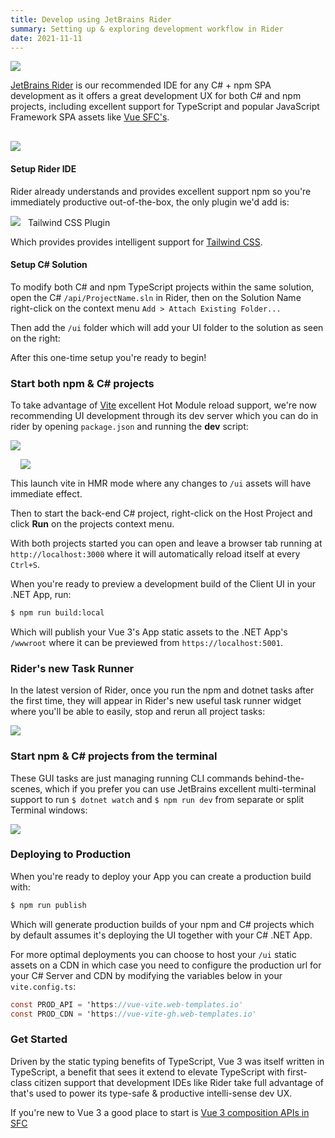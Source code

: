 ```yaml
---
title: Develop using JetBrains Rider
summary: Setting up & exploring development workflow in Rider
date: 2021-11-11
---
```


<a href="https://www.jetbrains.com/rider/">
<img src="https://raw.githubusercontent.com/ServiceStack/docs/master/docs/images/svg/rider.svg" 
     class="float-left mr-8 w-24 h-24" style="margin-top:0"></a>

[JetBrains Rider](https://www.jetbrains.com/rider/) is our recommended IDE for any C# + npm SPA development as it 
offers a great development UX for both C# and npm projects, including excellent support 
for TypeScript and popular JavaScript Framework SPA assets like [Vue SFC's](https://v3.vuejs.org/guide/single-file-component.html).

<img src="https://raw.githubusercontent.com/ServiceStack/docs/master/docs/images/spa/vue-vite-rider-sln.png"
     class="float-right w-60 ml-8" style="margin-top:1rem">

#### Setup Rider IDE

Rider already understands and provides excellent support npm so you're immediately productive out-of-the-box,
the only plugin we'd add is:

<a href="https://plugins.jetbrains.com/plugin/15321-tailwind-css" class="text-2xl flex items-center" style="text-decoration:none">
     <img src="@/assets/img/tailwindcss.svg" class="float-left w-12 h-12" style="margin:0 .5rem 0 0">
     <span class="">Tailwind CSS Plugin</span>
</a>

Which provides provides intelligent support for [Tailwind CSS](https://tailwindcss.com).

#### Setup C# Solution

To modify both C# and npm TypeScript projects within the same solution, open the C# 
`/api/ProjectName.sln` in Rider, then on the Solution Name right-click on the context menu
`Add > Attach Existing Folder...`

Then add the `/ui` folder which will add your UI folder to the solution as seen on the right:

After this one-time setup you're ready to begin!

### Start both npm & C# projects

To take advantage of [Vite](https://vitejs.dev) excellent Hot Module reload support, we're now recommending 
UI development through its dev server which you can do in rider by opening `package.json` and running the
**dev** script:

![](https://github.com/ServiceStack/docs/raw/master/docs/images/spa/vue-vite-scripts.png)


<img src="https://github.com/ServiceStack/docs/raw/master/docs/images/spa/vue-vite-run-myapp.png"
class="float-right w-72" style="margin:0 0 0 1rem">

This launch vite in HMR mode where any changes to `/ui` assets will have immediate effect.

Then to start the back-end C# project, right-click on the Host Project and click **Run** on the projects context menu.

With both projects started you can open and leave a browser tab running at `http://localhost:3000`
where it will automatically reload itself at every `Ctrl+S`.

When you're ready to preview a development build of the Client UI in your .NET App, run:

```bash
$ npm run build:local
```

Which will publish your Vue 3's App static assets to the .NET App's `/wwwroot` where it can be previewed from
`https://localhost:5001`.

### Rider's new Task Runner

In the latest version of Rider, once you run the npm and dotnet tasks after the first time, they will appear in Rider's 
new useful task runner widget where you'll be able to easily, stop and rerun all project tasks:

![](https://github.com/ServiceStack/docs/raw/master/docs/images/spa/rider-run-widget.png)

### Start npm & C# projects from the terminal

These GUI tasks are just managing running CLI commands behind-the-scenes, which if you prefer you can use JetBrains
excellent multi-terminal support to run `$ dotnet watch` and `$ npm run dev` from separate or split Terminal windows:

![](https://github.com/ServiceStack/docs/raw/master/docs/images/spa/vue-vite-rider-terminals.png)

### Deploying to Production

When you're ready to deploy your App you can create a production build with:

```bash
$ npm run publish
```

Which will generate production builds of your npm and C# projects which by default assumes it's deploying the UI 
together with your C# .NET App. 

For more optimal deployments you can choose to host your `/ui` static assets on a CDN in which case you need to 
configure the production url for your C# Server and CDN by modifying the variables below in your `vite.config.ts`:

```csharp
const PROD_API = 'https://vue-vite.web-templates.io'
const PROD_CDN = 'https://vue-vite-gh.web-templates.io'
```

### Get Started

Driven by the static typing benefits of TypeScript, Vue 3 was itself written in TypeScript, a benefit that sees it 
extend to elevate TypeScript with first-class citizen support that development IDEs like Rider take full advantage of 
that's used to power its type-safe & productive intelli-sense dev UX. 

If you're new to Vue 3 a good place to start is
[Vue 3 composition APIs in SFC](https://v3.vuejs.org/api/sfc-script-setup.html)
